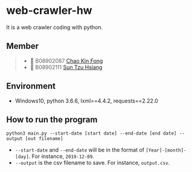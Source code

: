 # web-crawler-hw
It is a web crawler coding with python.
  ## Member
  > - :baby: B08902087 [Chao Kin Fong](https://github.com/ckfChao)
  > - :baby: B08902111 [Sun Tzu Hsiang](https://github.com/Raito411)
  ## Environment
  - Windows10, python 3.6.6, lxml==4.4.2, requests==2.22.0
  ## How to run the program
  ```
  python3 main.py --start-date [start date] --end-date [end date] --output [out filename]
  ```
  - ```--start-date``` and ```--end-date``` will be in the format of ```[Year]-[month]-[day]```. For instance, ```2019-12-09```.
  - ```--output``` is the csv filename to save. For instance, ```output.csv```.
